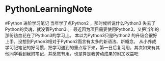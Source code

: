 # PythonLearningNote
#Python 进阶学习笔记
当年学了点Python2 ，那时候听说什么Python3 失去了Python的灵魂，就没管Python3 。
最近因为项目需要使用Python3，又把当年的那份热血花在了Python3的学习上。 本以为Python3只是Python2 的升级会很好上手，没想到Python3相对于Python2而言有太多的新语法、新概念。 
从小养成学习记笔记的好习惯，把学习遇到的重点写下来，第一日后复习用，其次如果有其他同学看到我的笔记，并感觉有用，也是算是我劳动成果的附加收益吧
